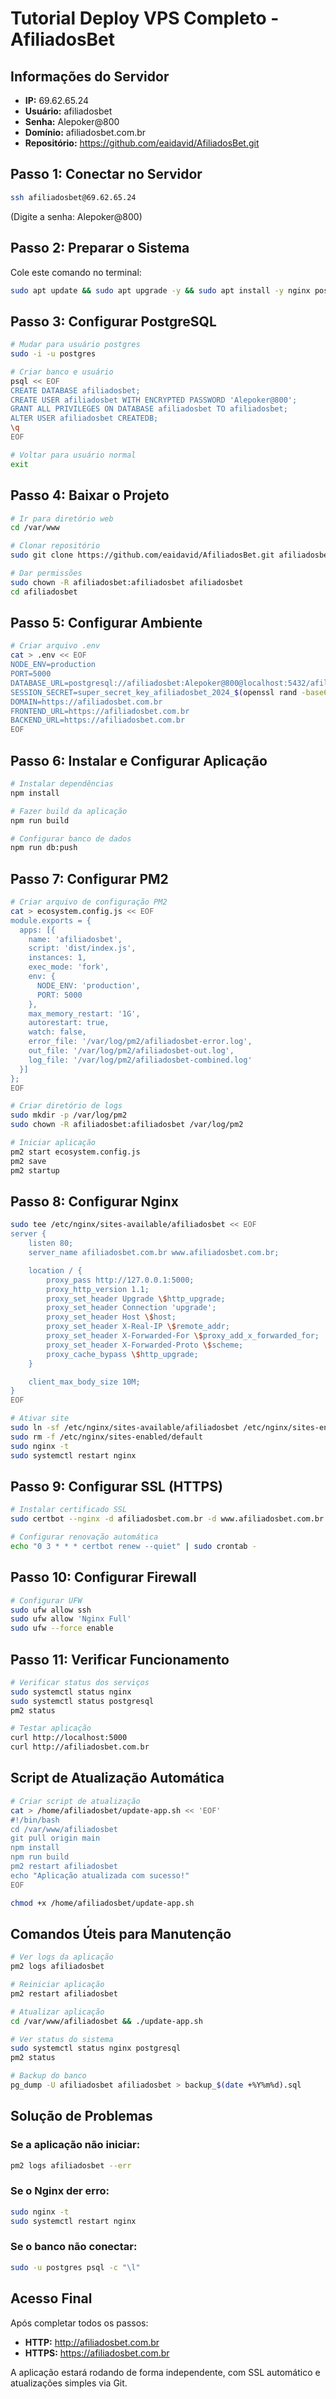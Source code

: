 # Tutorial Deploy VPS Completo - AfiliadosBet

## Informações do Servidor
- **IP:** 69.62.65.24
- **Usuário:** afiliadosbet
- **Senha:** Alepoker@800
- **Domínio:** afiliadosbet.com.br
- **Repositório:** https://github.com/eaidavid/AfiliadosBet.git

## Passo 1: Conectar no Servidor

```bash
ssh afiliadosbet@69.62.65.24
```
(Digite a senha: Alepoker@800)

## Passo 2: Preparar o Sistema

Cole este comando no terminal:

```bash
sudo apt update && sudo apt upgrade -y && sudo apt install -y nginx postgresql postgresql-contrib nodejs npm git curl ufw fail2ban certbot python3-certbot-nginx && curl -fsSL https://deb.nodesource.com/setup_18.x | sudo -E bash - && sudo apt-get install -y nodejs && npm install -g pm2
```

## Passo 3: Configurar PostgreSQL

```bash
# Mudar para usuário postgres
sudo -i -u postgres

# Criar banco e usuário
psql << EOF
CREATE DATABASE afiliadosbet;
CREATE USER afiliadosbet WITH ENCRYPTED PASSWORD 'Alepoker@800';
GRANT ALL PRIVILEGES ON DATABASE afiliadosbet TO afiliadosbet;
ALTER USER afiliadosbet CREATEDB;
\q
EOF

# Voltar para usuário normal
exit
```

## Passo 4: Baixar o Projeto

```bash
# Ir para diretório web
cd /var/www

# Clonar repositório
sudo git clone https://github.com/eaidavid/AfiliadosBet.git afiliadosbet

# Dar permissões
sudo chown -R afiliadosbet:afiliadosbet afiliadosbet
cd afiliadosbet
```

## Passo 5: Configurar Ambiente

```bash
# Criar arquivo .env
cat > .env << EOF
NODE_ENV=production
PORT=5000
DATABASE_URL=postgresql://afiliadosbet:Alepoker@800@localhost:5432/afiliadosbet
SESSION_SECRET=super_secret_key_afiliadosbet_2024_$(openssl rand -base64 32)
DOMAIN=https://afiliadosbet.com.br
FRONTEND_URL=https://afiliadosbet.com.br
BACKEND_URL=https://afiliadosbet.com.br
EOF
```

## Passo 6: Instalar e Configurar Aplicação

```bash
# Instalar dependências
npm install

# Fazer build da aplicação
npm run build

# Configurar banco de dados
npm run db:push
```

## Passo 7: Configurar PM2

```bash
# Criar arquivo de configuração PM2
cat > ecosystem.config.js << EOF
module.exports = {
  apps: [{
    name: 'afiliadosbet',
    script: 'dist/index.js',
    instances: 1,
    exec_mode: 'fork',
    env: {
      NODE_ENV: 'production',
      PORT: 5000
    },
    max_memory_restart: '1G',
    autorestart: true,
    watch: false,
    error_file: '/var/log/pm2/afiliadosbet-error.log',
    out_file: '/var/log/pm2/afiliadosbet-out.log',
    log_file: '/var/log/pm2/afiliadosbet-combined.log'
  }]
};
EOF

# Criar diretório de logs
sudo mkdir -p /var/log/pm2
sudo chown -R afiliadosbet:afiliadosbet /var/log/pm2

# Iniciar aplicação
pm2 start ecosystem.config.js
pm2 save
pm2 startup
```

## Passo 8: Configurar Nginx

```bash
sudo tee /etc/nginx/sites-available/afiliadosbet << EOF
server {
    listen 80;
    server_name afiliadosbet.com.br www.afiliadosbet.com.br;

    location / {
        proxy_pass http://127.0.0.1:5000;
        proxy_http_version 1.1;
        proxy_set_header Upgrade \$http_upgrade;
        proxy_set_header Connection 'upgrade';
        proxy_set_header Host \$host;
        proxy_set_header X-Real-IP \$remote_addr;
        proxy_set_header X-Forwarded-For \$proxy_add_x_forwarded_for;
        proxy_set_header X-Forwarded-Proto \$scheme;
        proxy_cache_bypass \$http_upgrade;
    }

    client_max_body_size 10M;
}
EOF

# Ativar site
sudo ln -sf /etc/nginx/sites-available/afiliadosbet /etc/nginx/sites-enabled/
sudo rm -f /etc/nginx/sites-enabled/default
sudo nginx -t
sudo systemctl restart nginx
```

## Passo 9: Configurar SSL (HTTPS)

```bash
# Instalar certificado SSL
sudo certbot --nginx -d afiliadosbet.com.br -d www.afiliadosbet.com.br --non-interactive --agree-tos -m admin@afiliadosbet.com.br

# Configurar renovação automática
echo "0 3 * * * certbot renew --quiet" | sudo crontab -
```

## Passo 10: Configurar Firewall

```bash
# Configurar UFW
sudo ufw allow ssh
sudo ufw allow 'Nginx Full'
sudo ufw --force enable
```

## Passo 11: Verificar Funcionamento

```bash
# Verificar status dos serviços
sudo systemctl status nginx
sudo systemctl status postgresql
pm2 status

# Testar aplicação
curl http://localhost:5000
curl http://afiliadosbet.com.br
```

## Script de Atualização Automática

```bash
# Criar script de atualização
cat > /home/afiliadosbet/update-app.sh << 'EOF'
#!/bin/bash
cd /var/www/afiliadosbet
git pull origin main
npm install
npm run build
pm2 restart afiliadosbet
echo "Aplicação atualizada com sucesso!"
EOF

chmod +x /home/afiliadosbet/update-app.sh
```

## Comandos Úteis para Manutenção

```bash
# Ver logs da aplicação
pm2 logs afiliadosbet

# Reiniciar aplicação
pm2 restart afiliadosbet

# Atualizar aplicação
cd /var/www/afiliadosbet && ./update-app.sh

# Ver status do sistema
sudo systemctl status nginx postgresql
pm2 status

# Backup do banco
pg_dump -U afiliadosbet afiliadosbet > backup_$(date +%Y%m%d).sql
```

## Solução de Problemas

### Se a aplicação não iniciar:
```bash
pm2 logs afiliadosbet --err
```

### Se o Nginx der erro:
```bash
sudo nginx -t
sudo systemctl restart nginx
```

### Se o banco não conectar:
```bash
sudo -u postgres psql -c "\l"
```

## Acesso Final

Após completar todos os passos:
- **HTTP:** http://afiliadosbet.com.br
- **HTTPS:** https://afiliadosbet.com.br

A aplicação estará rodando de forma independente, com SSL automático e atualizações simples via Git.